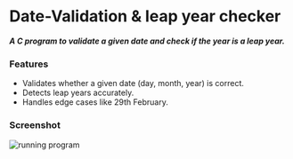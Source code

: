 <h1>Date-Validation & leap year checker</h1>
<p><b><i>A C program to validate a given date and check if the year is a leap year.</i></b></p>
<h3>Features</h3>
<ul>
  <li>Validates whether a given date (day, month, year) is correct.</li>
  <li>Detects leap years accurately.</li>
  <li>Handles edge cases like 29th February.</li>
</ul>
<h3>Screenshot</h3>
<img src="" alt="running program">
